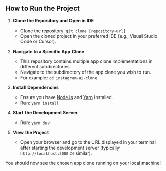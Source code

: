 ## How to Run the Project

1. **Clone the Repository and Open in IDE**

   - Clone the repository: `git clone [repository-url]`
   - Open the cloned project in your preferred IDE (e.g., Visual Studio Code or Cursor).

2. **Navigate to a Specific App Clone**

   - This repository contains multiple app clone implementations in different subdirectories.
   - Navigate to the subdirectory of the app clone you wish to run.
   - For example: `cd instagram-ui-clone`

3. **Install Dependencies**

   - Ensure you have [Node.js](https://nodejs.org/) and [Yarn](https://yarnpkg.com/) installed.
   - Run: `yarn install`

4. **Start the Development Server**

   - Run: `yarn dev`

5. **View the Project**
   - Open your browser and go to the URL displayed in your terminal after starting the development server (typically `http://localhost:3000` or similar).

You should now see the chosen app clone running on your local machine!
